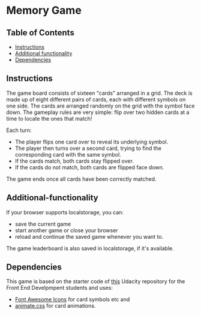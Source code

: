 # Memory Game

## Table of Contents

* [Instructions](#instructions)
* [Additional functionality](#Additional-functionality)
* [Dependencies](#Dependencies)

## Instructions

The game board consists of sixteen "cards" arranged in a grid. The deck is made up of eight different pairs of cards, each with different symbols on one side. The cards are arranged randomly on the grid with the symbol face down. The gameplay rules are very simple: flip over two hidden cards at a time to locate the ones that match!

Each turn:

* The player flips one card over to reveal its underlying symbol.
* The player then turns over a second card, trying to find the corresponding card with the same symbol.
* If the cards match, both cards stay flipped over.
* If the cards do not match, both cards are flipped face down.

The game ends once all cards have been correctly matched.

## Additional-functionality

If your browser supports localstorage, you can:

* save the current game
* start another game or close your browser
* reload and continue the saved game whenever you want to.

The game leaderboard is also saved in localstorage, if it's available.

## Dependencies

This game is based on the starter code of [this](https://github.com/udacity/fend-project-memory-game) Udacity repository for the Front End Develpmpent students and uses:

* [Font Awesome Icons](https://fontawesome.com/) for card symbols etc and
* [animate.css](https://github.com/daneden/animate.css) for card animations.

